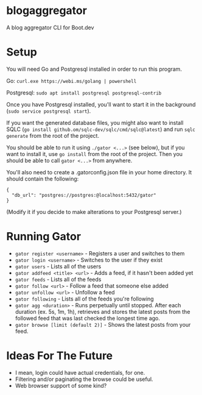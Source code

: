 # blogaggregator
A blog aggregator CLI for Boot.dev

# Setup
You will need Go and Postgresql installed in order to run this program.

Go: `curl.exe https://webi.ms/golang | powershell`

Postgresql: `sudo apt install postgresql postgresql-contrib`

Once you have Postgresql installed, you'll want to start it in the background (`sudo service postgresql start`).

If you want the generated database files, you might also want to install SQLC (`go install github.om/sqlc-dev/sqlc/cmd/sqlc@latest`) and run `sqlc generate` from the root of the project.

You should be able to run it using `./gator <...>` (see below), but if you want to install it, use `go install` from the root of the project.  Then you should be able to call `gator <...>` from anywhere.

You'll also need to create a .gatorconfig.json file in your home directory.  It should contain the following:

```
{
  "db_url": "postgres://postgres:@localhost:5432/gator"
}
```

(Modify it if you decide to make alterations to your Postgresql server.)

# Running Gator
- `gator register <username>` - Registers a user and switches to them
- `gator login <username>` - Switches to the user if they exist
- `gator users` - Lists all of the users
- `gator addfeed <title> <url>` - Adds a feed, if it hasn't been added yet
- `gator feeds` - Lists all of the feeds
- `gator follow <url>` - Follow a feed that someone else added
- `gator unfollow <url>` - Unfollow a feed
- `gator following` - Lists all of the feeds you're following
- `gator agg <duration>` - Runs perpetually until stopped.  After each duration (ex. 5s, 1m, 1h), retrieves and stores the latest posts from the followed feed that was last checked the longest time ago.
- `gator browse [limit (default 2)]` - Shows the latest posts from your feed.

# Ideas For The Future
- I mean, login could have actual credentials, for one.
- Filtering and/or paginating the browse could be useful.
- Web browser support of some kind?
